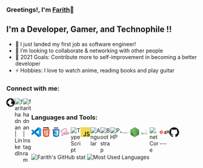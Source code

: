 ### Greetings!, I'm [Farith][website]👋


## I'm a Developer, Gamer, and Technophile !!

- 🔭 I just landed my first job as software engineer!
- 👯 I’m looking to collaborate & networking with other people
- 🥅 2021 Goals: Contribute more to self-improvement in becoming a better developer
- ⚡ Hobbies: I love to watch anime, reading books and play guitar

### Connect with me:

[<img align="left" alt="farithadnan" width="22px" src="https://raw.githubusercontent.com/iconic/open-iconic/master/svg/globe.svg" />][website]
[<img align="left" alt="farithadnan | LinkedIn" width="22px" src="https://cdn.jsdelivr.net/npm/simple-icons@v5.14.0/icons/linkedin.svg" />][linkedin]
[<img align="left" alt="farithadnan | Instagram" width="22px" src="https://cdn.jsdelivr.net/npm/simple-icons@v5.14.0/icons/instagram.svg" />][instagram]

<br />

### Languages and Tools:

[<img align="left" alt="Visual Studio Code" width="26px" src="https://raw.githubusercontent.com/github/explore/80688e429a7d4ef2fca1e82350fe8e3517d3494d/topics/visual-studio-code/visual-studio-code.png" />][github]
[<img align="left" alt="HTML5" width="26px" src="https://raw.githubusercontent.com/github/explore/80688e429a7d4ef2fca1e82350fe8e3517d3494d/topics/html/html.png"  />][github]
[<img align="left" alt="CSS3" width="26px" src="https://raw.githubusercontent.com/github/explore/80688e429a7d4ef2fca1e82350fe8e3517d3494d/topics/css/css.png" />][github]
[<img align="left" alt="Sass" width="26px" src="https://raw.githubusercontent.com/github/explore/80688e429a7d4ef2fca1e82350fe8e3517d3494d/topics/sass/sass.png" />][github]
[<img align="left" alt="TypeScript" width="26px" src="https://upload.wikimedia.org/wikipedia/commons/4/4c/Typescript_logo_2020.svg" />][github]
[<img align="left" alt="JavaScript" width="26px" src="https://raw.githubusercontent.com/github/explore/80688e429a7d4ef2fca1e82350fe8e3517d3494d/topics/javascript/javascript.png" />][github]
[<img align="left" alt="Angular" width="26px" src="https://angular.io/assets/images/logos/angular/angular.png" />][github]
[<img align="left" alt="Bootstrap" width="26px" src="https://brandslogos.com/wp-content/uploads/images/large/bootstrap-logo.png"/>][github]
[<img align="left" alt="PHP" width="26px" src="https://www.php.net/images/logos/new-php-logo.png"/>][github]
[<img align="left" alt="MongoDB" width="26px" src="https://raw.githubusercontent.com/github/explore/80688e429a7d4ef2fca1e82350fe8e3517d3494d/topics/mongodb/mongodb.png" />][github]
[<img align="left" alt="Node.js" width="26px" src="https://raw.githubusercontent.com/github/explore/80688e429a7d4ef2fca1e82350fe8e3517d3494d/topics/nodejs/nodejs.png" />][github]
[<img align="left" alt="MySQL" width="26px" src="https://raw.githubusercontent.com/github/explore/80688e429a7d4ef2fca1e82350fe8e3517d3494d/topics/mysql/mysql.png" />][github]
[<img align="left" alt=".net Core" width="26px" src="https://cdn.jsdelivr.net/npm/simple-icons@v5.14.0/icons/dotnet.svg" />][github]
[<img align="left" alt="Git" width="26px" src="https://raw.githubusercontent.com/github/explore/80688e429a7d4ef2fca1e82350fe8e3517d3494d/topics/git/git.png" />][github]
[<img align="left" alt="GitHub" width="26px" src="https://raw.githubusercontent.com/github/explore/78df643247d429f6cc873026c0622819ad797942/topics/github/github.png" />][github]

<br />
<br />
---

<img align="center" alt="Farith's GitHub stat" src="https://github-readme-stats.vercel.app/api?username=farithadnan&count_private=true&show_icons=true&theme=dracula" />
<img align="center" alt="Most Used Languages" src="https://github-readme-stats.vercel.app/api/top-langs/?username=farithadnan&layout=compact" />

[website]: https://farithadnan.com
[instagram]: https://instagram.com/farith.adnan
[linkedin]: https://linkedin.com/in/farith-syariffudin
[github]: https://github.com/farithadnan
